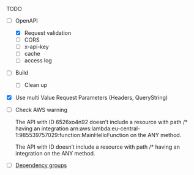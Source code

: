 TODO

- [ ] OpenAPI
  - [X] Request validation
  - [ ] CORS
  - [ ] x-api-key
  - [ ] cache
  - [ ] access log
- [ ] Build
  - [ ] Clean up 
- [x] Use multi Value Request Parameters (Headers, QueryString)
- [ ] Check AWS warning 

  The API with ID 6526xo4n92 doesn’t include a resource with path /* having an integration arn:aws:lambda:eu-central-1:985539757029:function:MainHelloFunction on the ANY method.

  The API with ID doesn’t include a resource with path /* having an integration on the ANY method.
- [ ] [Dependency groups](https://docs.astral.sh/uv/concepts/projects/dependencies/)